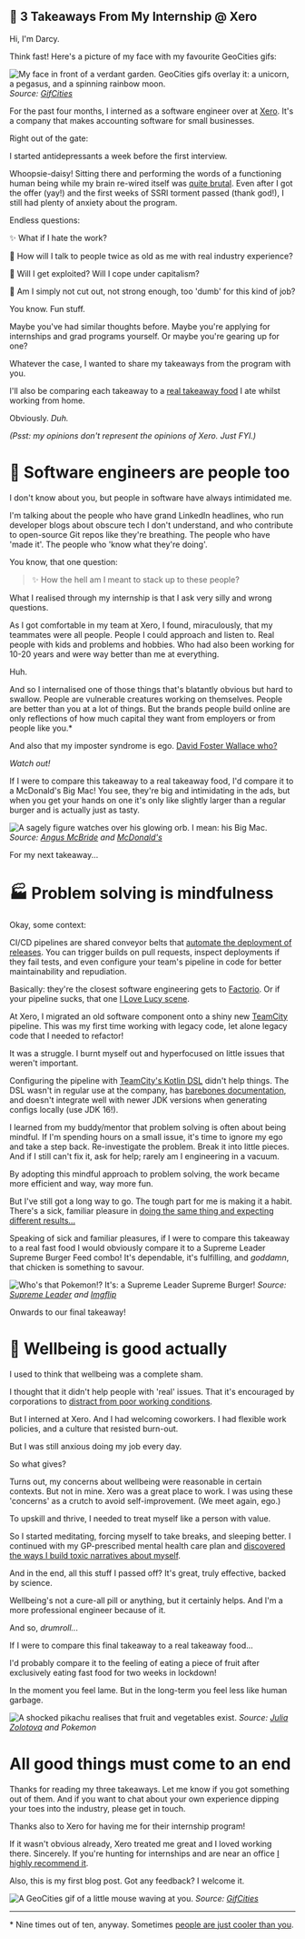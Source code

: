 ## 🍔 3 Takeaways From My Internship @ Xero

Hi, I'm Darcy.

Think fast! Here's a picture of my face with my favourite GeoCities gifs:

![My face in front of a verdant garden. GeoCities gifs overlay it: a unicorn, a pegasus, and a spinning rainbow moon.](https://i.imgur.com/nPfEpOp.gif)
*Source: [GifCities](https://gifcities.org)*

For the past four months, I interned as a software engineer over at [Xero](https://www.xero.com). It's a company that makes accounting software for small businesses.

Right out of the gate:

I started antidepressants a week before the first interview.

Whoopsie-daisy! Sitting there and performing the words of a functioning human being while my brain re-wired itself was [quite brutal](https://www.organicauthority.com/energetic-health/what-my-first-week-on-antidepressant-drugs-was-really-like). Even after I got the offer (yay!) and the first weeks of SSRI torment passed (thank god!), I still had plenty of anxiety about the program.

Endless questions:

✨ What if I hate the work?

💫 How will I talk to people twice as old as me with real industry experience?

🌟 Will I get exploited? Will I cope under capitalism?

🌠 Am I simply not cut out, not strong enough, too 'dumb' for this kind of job?

You know. Fun stuff.

Maybe you've had similar thoughts before. Maybe you're applying for internships and grad programs yourself. Or maybe you're gearing up for one?

Whatever the case, I wanted to share my takeaways from the program with you.

I'll also be comparing each takeaway to a [real takeaway food](https://order.hungryjacks.com.au/) I ate whilst working from home.

Obviously. *Duh.*

*(Psst: my opinions don't represent the opinions of Xero. Just FYI.)*

# 🐗 Software engineers are people too

I don't know about you, but people in software have always intimidated me.

I'm talking about the people who have grand LinkedIn headlines, who run developer blogs about obscure tech I don't understand, and who contribute to open-source Git repos like they're breathing. The people who have 'made it'. The people who 'know what they're doing'.

You know, that one question:

> ✨ How the hell am I meant to stack up to these people?

What I realised through my internship is that I ask very silly and wrong questions.

As I got comfortable in my team at Xero, I found, miraculously, that my teammates were all people. People I could approach and listen to. Real people with kids and problems and hobbies. Who had also been working for 10-20 years and were way better than me at everything.

Huh.

And so I internalised one of those things that's blatantly obvious but hard to swallow. People are vulnerable creatures working on themselves. People are better than you at a lot of things. But the brands people build online are only reflections of how much capital they want from employers or from people like you.*

And also that my imposter syndrome is ego. [David Foster Wallace who?](https://medium.com/cosy/the-philosophy-of-arrogance-cd9ff43310b5)

*Watch out!*

If I were to compare this takeaway to a real takeaway food, I'd compare it to a McDonald's Big Mac! You see, they're big and intimidating in the ads, but when you get your hands on one it's only like slightly larger than a regular burger and is actually just as tasty.

![A sagely figure watches over his glowing orb. I mean: his Big Mac.](https://cdn.hashnode.com/res/hashnode/image/upload/v1644987831417/c_lH1q2Az.webp)
*Source: [Angus McBride](https://gamebooks.org/Item/1752/Show) and [McDonald's](https://mcdonalds.nc/produit/big-mac/)*

For my next takeaway...

# 🏭 Problem solving is mindfulness

Okay, some context:

CI/CD pipelines are shared conveyor belts that [automate the deployment of releases](https://www.jetbrains.com/teamcity/ci-cd-guide/). You can trigger builds on pull requests, inspect deployments if they fail tests, and even configure your team's pipeline in code for better maintainability and repudiation.

Basically: they're the closest software engineering gets to [Factorio](https://www.factorio.com/). Or if your pipeline sucks, that one [I Love Lucy scene](https://www.youtube.com/watch?v=NkQ58I53mjk).

At Xero, I migrated an old software component onto a shiny new [TeamCity](https://www.jetbrains.com/teamcity/) pipeline. This was my first time working with legacy code, let alone legacy code that I needed to refactor!

It was a struggle. I burnt myself out and hyperfocused on little issues that weren't important.

Configuring the pipeline with [TeamCity's Kotlin DSL](https://www.jetbrains.com/help/teamcity/kotlin-dsl.html) didn't help things. The DSL wasn't in regular use at the company, has [barebones documentation](https://teamcity.jetbrains.com/app/dsl-documentation/jetbrains.build-server.configs.kotlin.v2019_2/index.html), and doesn't integrate well with newer JDK versions when generating configs locally (use JDK 16!).

I learned from my buddy/mentor that problem solving is often about being mindful. If I'm spending hours on a small issue, it's time to ignore my ego and take a step back. Re-investigate the problem. Break it into little pieces. And if I still can't fix it, ask for help; rarely am I engineering in a vacuum.

By adopting this mindful approach to problem solving, the work became more efficient and way, way more fun.

But I've still got a long way to go. The tough part for me is making it a habit. There's a sick, familiar pleasure in [doing the same thing and expecting different results...](https://www.youtube.com/watch?v=itjmKlYjUak)

Speaking of sick and familiar pleasures, if I were to compare this takeaway to a real fast food I would obviously compare it to a Supreme Leader Supreme Burger Feed combo! It's dependable, it's fulfilling, and *goddamn*, that chicken is something to savour.

![Who's that Pokemon!? It's: a Supreme Leader Supreme Burger!](https://cdn.hashnode.com/res/hashnode/image/upload/v1644987945082/k5ZMHtKjKF.webp)
*Source: [Supreme Leader](https://www.doordash.com/en-AU/store/supreme-leader-chicken-canning-vale-1879177/) and [Imgflip](https://imgflip.com/memetemplate/119232660/Whos-That-Pokemon)*

Onwards to our final takeaway!

# 🧘 Wellbeing is good actually

I used to think that wellbeing was a complete sham.

I thought that it didn't help people with 'real' issues. That it's encouraged by corporations to [distract from poor working conditions](https://www.abc.net.au/everyday/workplace-corporate-wellness-policies-mental-health/100530424).

But I interned at Xero. And I had welcoming coworkers. I had flexible work policies, and a culture that resisted burn-out.

But I was still anxious doing my job every day.

So what gives?

Turns out, my concerns about wellbeing were reasonable in certain contexts. But not in mine. Xero was a great place to work. I was using these 'concerns' as a crutch to avoid self-improvement. (We meet again, ego.)

To upskill and thrive, I needed to treat myself like a person with value.

So I started meditating, forcing myself to take breaks, and sleeping better. I continued with my GP-prescribed mental health care plan and [discovered the ways I build toxic narratives about myself](https://www.youtube.com/c/HealthyGamerGG).

And in the end, all this stuff I passed off? It's great, truly effective, backed by science.

Wellbeing's not a cure-all pill or anything, but it certainly helps. And I'm a more professional engineer because of it.

And so, *drumroll...*

If I were to compare this final takeaway to a real takeaway food...

I'd probably compare it to the feeling of eating a piece of fruit after exclusively eating fast food for two weeks in lockdown!

In the moment you feel lame. But in the long-term you feel less like human garbage.

![A shocked pikachu realises that fruit and vegetables exist.](https://cdn.hashnode.com/res/hashnode/image/upload/v1644988042510/gquy6ZrEiK.webp)
*Source: [Julia Zolotova](https://unsplash.com/photos/M_xIaxQE3Ms) and Pokemon*

# All good things must come to an end

Thanks for reading my three takeaways. Let me know if you got something out of them. And if you want to chat about your own experience dipping your toes into the industry, please get in touch.

Thanks also to Xero for having me for their internship program!

If it wasn't obvious already, Xero treated me great and I loved working there. Sincerely. If you're hunting for internships and are near an office [I highly recommend it](https://www.xero.com/au/about/graduate/internships/).

Also, this is my first blog post. Got any feedback? I welcome it.

![A GeoCities gif of a little mouse waving at you.](https://cdn.hashnode.com/res/hashnode/image/upload/v1644988664869/SqDdCAPwl.gif)
*Source: [GifCities](https://gifcities.org)*

----

\* Nine times out of ten, anyway. Sometimes [people are just cooler than you](https://whois.x-e.ro/).